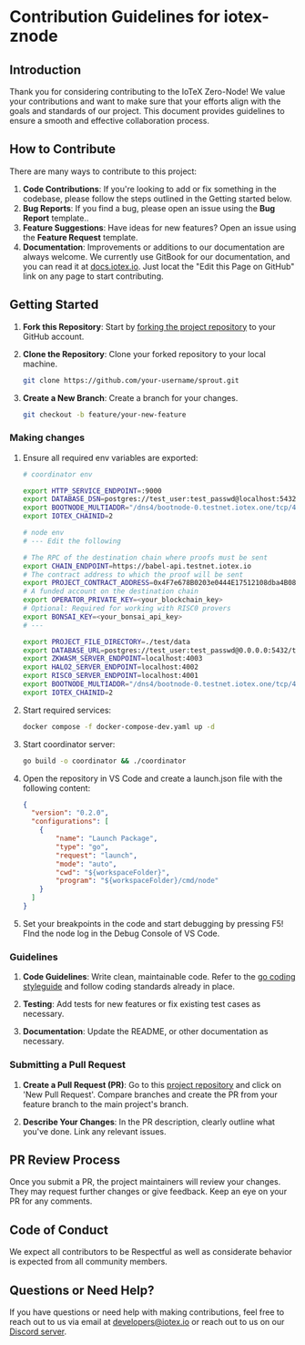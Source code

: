 # Contribution Guidelines for iotex-znode

## Introduction

Thank you for considering contributing to the IoTeX Zero-Node! We value your contributions and want to make sure that your efforts align with the goals and standards of our project. This document provides guidelines to ensure a smooth and effective collaboration process.

## How to Contribute

There are many ways to contribute to this project:

1. **Code Contributions**: If you're looking to add or fix something in the codebase, please follow the steps outlined in the Getting started below.
2. **Bug Reports**: If you find a bug, please open an issue using the **Bug Report** template..
3. **Feature Suggestions**: Have ideas for new features? Open an issue using the **Feature Request** template.
4. **Documentation**: Improvements or additions to our documentation are always welcome. We currently use GitBook for our documentation, and you can read it at [docs.iotex.io](https://docs.iotex.io). Just locat the "Edit this Page on GitHub" link on any page to start contributing.

## Getting Started

1. **Fork this Repository**: Start by [forking the project repository](https://github.com/machinefi/sprout/fork) to your GitHub account.

2. **Clone the Repository**: Clone your forked repository to your local machine.

    ```bash
    git clone https://github.com/your-username/sprout.git
    ```

3. **Create a New Branch**: Create a branch for your changes.

    ```bash
    git checkout -b feature/your-new-feature
    ```

### Making changes

1. Ensure all required env variables are exported:
    ```bash
    # coordinator env

    export HTTP_SERVICE_ENDPOINT=:9000
    export DATABASE_DSN=postgres://test_user:test_passwd@localhost:5432/test?sslmode=disable
    export BOOTNODE_MULTIADDR="/dns4/bootnode-0.testnet.iotex.one/tcp/4689/ipfs/12D3KooWFnaTYuLo8Mkbm3wzaWHtUuaxBRe24Uiopu15Wr5EhD3o"
    export IOTEX_CHAINID=2
    ```

    ```bash
    # node env
    # --- Edit the following

    # The RPC of the destination chain where proofs must be sent
    export CHAIN_ENDPOINT=https://babel-api.testnet.iotex.io
    # The contract address to which the proof will be sent
    export PROJECT_CONTRACT_ADDRESS=0x4F7e678B0203e0444E17512108dba4B08B39512e
    # A funded account on the destination chain 
    export OPERATOR_PRIVATE_KEY=<your_blockchain_key>
    # Optional: Required for working with RISC0 provers
    export BONSAI_KEY=<your_bonsai_api_key>
    # ---
    
    export PROJECT_FILE_DIRECTORY=./test/data
    export DATABASE_URL=postgres://test_user:test_passwd@0.0.0.0:5432/test?sslmode=disable
    export ZKWASM_SERVER_ENDPOINT=localhost:4003
    export HALO2_SERVER_ENDPOINT=localhost:4002
    export RISC0_SERVER_ENDPOINT=localhost:4001
    export BOOTNODE_MULTIADDR="/dns4/bootnode-0.testnet.iotex.one/tcp/4689/ipfs/12D3KooWFnaTYuLo8Mkbm3wzaWHtUuaxBRe24Uiopu15Wr5EhD3o"
    export IOTEX_CHAINID=2
    ```

3. Start required services:
    
    ```bash
    docker compose -f docker-compose-dev.yaml up -d
    ```

4. Start coordinator server:
    
    ```bash
    go build -o coordinator && ./coordinator
    ```

5. Open the repository in VS Code and create a launch.json file with the following content:

    ```json
    {
      "version": "0.2.0",
      "configurations": [
        {
            "name": "Launch Package",
            "type": "go",
            "request": "launch",
            "mode": "auto",
            "cwd": "${workspaceFolder}",
            "program": "${workspaceFolder}/cmd/node"
        }
      ]
    }
    ```

6. Set your breakpoints in the code and start debugging by pressing F5! FInd the node log in the Debug Console of VS Code. 

### Guidelines

1. **Code Guidelines**: Write clean, maintainable code. Refer to the [go coding styleguide](https://google.github.io/styleguide/go/) and follow coding standards already in place.

2. **Testing**: Add tests for new features or fix existing test cases as necessary.

3. **Documentation**: Update the README, or other documentation as necessary.

### Submitting a Pull Request

1. **Create a Pull Request (PR)**: Go to this [project repository](https://github.com/machinefi/sprout) and click on 'New Pull Request'. Compare branches and create the PR from your feature branch to the main project's branch.

2. **Describe Your Changes**: In the PR description, clearly outline what you've done. Link any relevant issues.

## PR Review Process

Once you submit a PR, the project maintainers will review your changes. They may request further changes or give feedback. Keep an eye on your PR for any comments.

## Code of Conduct

We expect all contributors to be Respectful as well as considerate behavior is expected from all community members.

## Questions or Need Help?

If you have questions or need help with making contributions, feel free to reach out to us via email at <developers@iotex.io> or reach out to us on our [Discord server](https://iotex.io/devdiscord).
